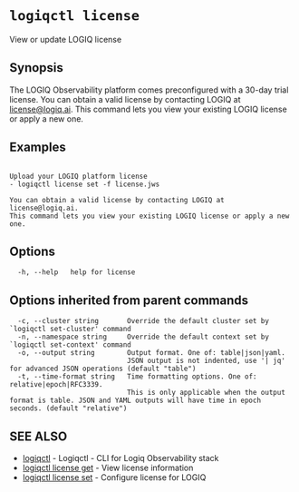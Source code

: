 # `logiqctl license`

View or update LOGIQ license

## Synopsis


The LOGIQ Observability platform comes preconfigured with a 30-day trial license. You can obtain a valid license by contacting LOGIQ at license@logiq.ai.
This command lets you view your existing LOGIQ license or apply a new one. 


## Examples

```

Upload your LOGIQ platform license
- logiqctl license set -f license.jws

You can obtain a valid license by contacting LOGIQ at license@logiq.ai.
This command lets you view your existing LOGIQ license or apply a new one. 

```

## Options

```
  -h, --help   help for license
```

## Options inherited from parent commands

```
  -c, --cluster string       Override the default cluster set by `logiqctl set-cluster' command
  -n, --namespace string     Override the default context set by `logiqctl set-context' command
  -o, --output string        Output format. One of: table|json|yaml. 
                             JSON output is not indented, use '| jq' for advanced JSON operations (default "table")
  -t, --time-format string   Time formatting options. One of: relative|epoch|RFC3339. 
                             This is only applicable when the output format is table. JSON and YAML outputs will have time in epoch seconds. (default "relative")
```

## SEE ALSO

* [logiqctl](/)	 - Logiqctl - CLI for Logiq Observability stack
* [logiqctl license get](/license/logiqctl_license_get)	 - View license information
* [logiqctl license set](/license/logiqctl_license_set)	 - Configure license for LOGIQ

